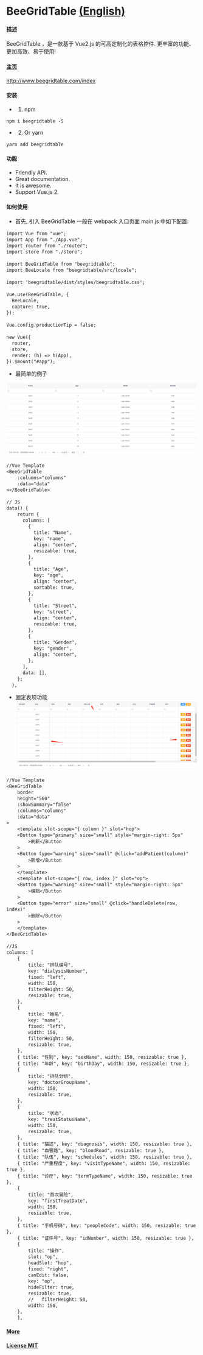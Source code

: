# BeeGridTable [(English)](./README.md)

#### 描述

BeeGridTable ，是一款基于 Vue2.js 的可高定制化的表格控件. 更丰富的功能、更加高效、易于使用!

#### [主页](http://www.beegridtable.com/index)

http://www.beegridtable.com/index

#### 安装

-   1.  npm

```
npm i beegridtable -S
```

-   2.  Or yarn

```
yarn add beegridtable
```

#### 功能

-   Friendly API.
-   Great documentation.
-   It is awesome.
-   Support Vue.js 2.

#### 如何使用

-   首先, 引入 BeeGridTable
    一般在 webpack 入口页面 main.js 中如下配置:

```
import Vue from "vue";
import App from "./App.vue";
import router from "./router";
import store from "./store";

import BeeGridTable from "beegridtable";
import BeeLocale from "beegridtable/src/locale";

import 'beegridtable/dist/styles/beegridtable.css';

Vue.use(BeeGridTable, {
  BeeLocale,
  capture: true,
});

Vue.config.productionTip = false;

new Vue({
  router,
  store,
  render: (h) => h(App),
}).$mount("#app");
```

-   最简单的例子

![basic.png](./demos/basic.png)

```
//Vue Template
<BeeGridTable
    :columns="columns"
    :data="data"
></BeeGridTable>

// JS
data() {
    return {
      columns: [
        {
          title: "Name",
          key: "name",
          align: "center",
          resizable: true,
        },
        {
          title: "Age",
          key: "age",
          align: "center",
          sortable: true,
        },
        {
          title: "Street",
          key: "street",
          align: "center",
          resizable: true,
        },
        {
          title: "Gender",
          key: "gender",
          align: "center",
        },
      ],
      data: [],
    };
  },
```

-   固定表项功能
    ![fixed.png](./demos/fixed.png)

```
//Vue Template
<BeeGridTable
    border
    height="560"
    :showSummary="false"
    :columns="columns"
    :data="data"
>
    <template slot-scope="{ column }" slot="hop">
    <Button type="primary" size="small" style="margin-right: 5px"
        >刷新</Button
    >
    <Button type="warning" size="small" @click="addPatient(column)"
        >新增</Button
    >
    </template>
    <template slot-scope="{ row, index }" slot="op">
    <Button type="warning" size="small" style="margin-right: 5px"
        >编辑</Button
    >
    <Button type="error" size="small" @click="handleDelete(row, index)"
        >删除</Button
    >
    </template>
</BeeGridTable>

//JS
columns: [
    {
        title: "排队编号",
        key: "dialysisNumber",
        fixed: "left",
        width: 150,
        filterHeight: 50,
        resizable: true,
    },
    {
        title: "姓名",
        key: "name",
        fixed: "left",
        width: 150,
        filterHeight: 50,
        resizable: true,
    },
    { title: "性别", key: "sexName", width: 150, resizable: true },
    { title: "年龄", key: "birthDay", width: 150, resizable: true },
    {
        title: "排队分组",
        key: "doctorGroupName",
        width: 150,
        resizable: true,
    },
    {
        title: "状态",
        key: "treatStatusName",
        width: 150,
        resizable: true,
    },
    { title: "描述", key: "diagnosis", width: 150, resizable: true },
    { title: "血管路", key: "bloodRoad", resizable: true },
    { title: "队伍", key: "schedules", width: 150, resizable: true },
    { title: "严重程度", key: "visitTypeName", width: 150, resizable: true },
    { title: "诊疗", key: "termTypeName", width: 150, resizable: true },
    {
        title: "首次冒险",
        key: "firstTreatDate",
        width: 150,
        resizable: true,
    },
    { title: "手机号码", key: "peopleCode", width: 150, resizable: true },
    { title: "证件号", key: "idNumber", width: 150, resizable: true },
    {
        title: "操作",
        slot: "op",
        headSlot: "hop",
        fixed: "right",
        canEdit: false,
        key: "op",
        hideFilter: true,
        resizable: true,
        //   filterHeight: 50,
        width: 150,
    },
    ],
```

#### [More](http://www.beegridtable.com/index)

#### [License MIT](./LICENSE)
